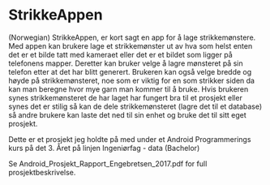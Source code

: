 # StrikkeAppen
(Norwegian) StrikkeAppen, er kort sagt en app for å lage strikkemønstere. Med appen kan brukere lage et strikkemønster ut av hva som helst enten det er et bilde tatt med kameraet eller det er et bildet som ligger på telefonens mapper. Deretter kan bruker velge å lagre mønsteret på sin telefon etter at det har blitt generert. Brukeren kan også velge bredde og høyde på strikkemønsteret, noe som er viktig for en som strikker siden da kan man beregne hvor mye garn man kommer til å bruke. Hvis brukeren synes strikkemønsteret de har laget har fungert bra til et prosjekt eller synes det er stilig så kan de dele strikkemønsteret (lagre det til et database) så andre brukere kan laste det ned til sin enhet og bruke det til sitt eget prosjekt.

Dette er et prosjekt jeg holdte på med under et Android Programmerings kurs på det 3. Året på linjen Ingeniørfag - data (Bachelor)

Se Android_Prosjekt_Rapport_Engebretsen_2017.pdf for full prosjektbeskrivelse.
